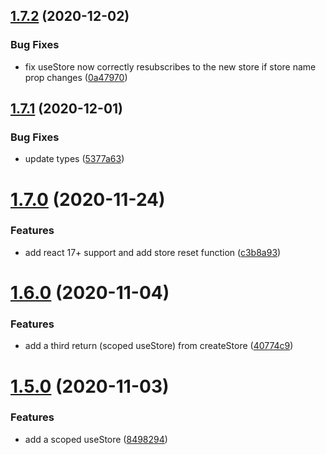 ## [1.7.2](https://github.com/kristapsPelna/usestore-react/compare/v1.7.1...v1.7.2) (2020-12-02)


### Bug Fixes

* fix useStore now correctly resubscribes to the new store if store name prop changes ([0a47970](https://github.com/kristapsPelna/usestore-react/commit/0a47970fe800d475c2e4330b14f639c32b7b4fbb))



## [1.7.1](https://github.com/kristapsPelna/usestore-react/compare/v1.7.0...v1.7.1) (2020-12-01)


### Bug Fixes

* update types ([5377a63](https://github.com/kristapsPelna/usestore-react/commit/5377a63a0053e948f6fc14fdb454b09edefcdec4))



# [1.7.0](https://github.com/kristapsPelna/usestore-react/compare/v1.6.0...v1.7.0) (2020-11-24)


### Features

* add react 17+ support and add store reset function ([c3b8a93](https://github.com/kristapsPelna/usestore-react/commit/c3b8a931291a49c611bb249f6e63a2c5942e22b0))



# [1.6.0](https://github.com/kristapsPelna/usestore-react/compare/v1.5.0...v1.6.0) (2020-11-04)


### Features

* add a third return (scoped useStore) from createStore ([40774c9](https://github.com/kristapsPelna/usestore-react/commit/40774c97be1b81dfc43596cf6775d7882f34284f))



# [1.5.0](https://github.com/kristapsPelna/usestore-react/compare/v1.4.0...v1.5.0) (2020-11-03)


### Features

* add a scoped useStore ([8498294](https://github.com/kristapsPelna/usestore-react/commit/8498294032115e35bef160f976016337981a2299))



